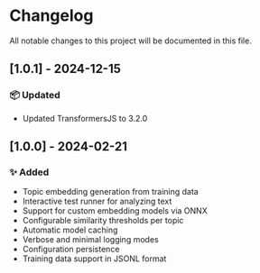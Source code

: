 # Changelog
All notable changes to this project will be documented in this file.

## [1.0.1] - 2024-12-15
### 📦 Updated
- Updated TransformersJS to 3.2.0

## [1.0.0] - 2024-02-21
### ✨ Added
- Topic embedding generation from training data
- Interactive test runner for analyzing text
- Support for custom embedding models via ONNX
- Configurable similarity thresholds per topic
- Automatic model caching
- Verbose and minimal logging modes
- Configuration persistence
- Training data support in JSONL format